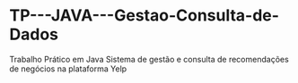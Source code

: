 # TP---JAVA---Gestao-Consulta-de-Dados
Trabalho Prático em Java
Sistema de gestão e consulta de recomendações de negócios na plataforma Yelp
